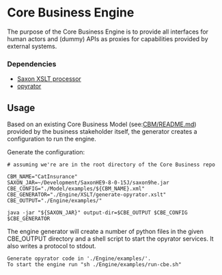 # Core Business Engine
The purpose of the Core Business Engine is to provide all interfaces for human actors and (dummy) APIs as proxies for capabilities provided by external systems.

### Dependencies

- [Saxon XSLT processor](https://www.saxonica.com/welcome/welcome.xml)
- [opyrator](https://github.com/ml-tooling/opyrator)

## Usage

Based on an existing Core Business Model (see:[CBM/README.md](../Model/README.md))  provided by the business stakeholder itself, the generator creates a configuration to run  the engine.

Generate the configuration:

```
# assuming we're are in the root directory of the Core Business repo

CBM_NAME="CatInsurance"
SAXON_JAR=~/Development/SaxonHE9-8-0-15J/saxon9he.jar
CBE_CONFIG="./Model/examples/${CBM_NAME}.xml"
CBE_GENERATOR="./Engine/XSLT/generate-opyrator.xslt"
CBE_OUTPUT="./Engine/examples/"

java -jar "${SAXON_JAR}" output-dir=$CBE_OUTPUT $CBE_CONFIG $CBE_GENERATOR
```

The engine generator will create a number of python files in the given CBE_OUTPUT directory and a shell script to start the opyrator services. It also writes a protocol to stdout.

```
Generate opyrator code in './Engine/examples/'.
To start the engine run "sh ./Engine/examples/run-cbe.sh"
```  

